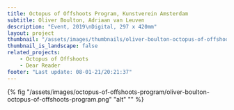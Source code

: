 ```yaml
---
title: Octopus of Offshoots Program, Kunstverein Amsterdam
subtitle: Oliver Boulton, Adriaan van Leuven
description: "Event, 2019\nDigital, 297 x 420mm"
layout: project
thumbnail: "/assets/images/thumbnails/oliver-boulton-octopus-of-offshoots-program.png"
thumbnail_is_landscape: false
related_projects:
    - Octopus of Offshoots
    - Dear Reader
footer: "Last update: 08-01-21/20:21:37"
---
```


{% fig "/assets/images/octopus-of-offshoots-program/oliver-boulton-octopus-of-offshoots-program.png" "alt" "" %}